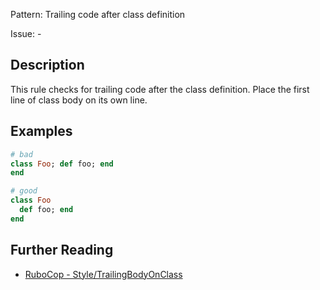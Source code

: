 Pattern: Trailing code after class definition

Issue: -

## Description

This rule checks for trailing code after the class definition. Place the first line of class body on its own line.

## Examples

```ruby
# bad
class Foo; def foo; end
end

# good
class Foo
  def foo; end
end
```

## Further Reading

* [RuboCop - Style/TrailingBodyOnClass](https://docs.rubocop.org/rubocop/cops_style.html#styletrailingbodyonclass)
